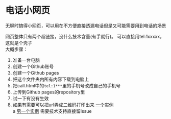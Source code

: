 # 电话小网页  
无聊时搞得小网页，可以用在不方便直接透漏电话但是又可能需要用到电话的场景  

网页整体只有两个超链接，没什么技术含量(有手就行)。
可以直接用tel:1xxxxx，这就是个壳子  
大概步骤：  

1. 准备一台电脑
2. 创建一个Github账号
3. 创建一个Github pages
4. 把这个文件夹内所有内容下载到电脑上
5. 把call.html中的`tel:1***`里的手机号改成自己的手机号
6. 上传到Github pages的repository里
7. 试一下有没有生效
8. 如果有需要可以把url弄成二维码打印出来
[一个实例](https://apiclo.github.io/call/call.html)  
a
[另一个实例](Https://call.siralop.top)
需要技术支持直接留Issue 
